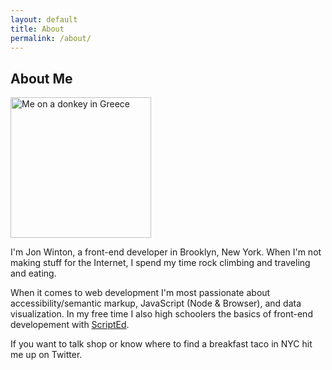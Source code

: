 ```yaml
---
layout: default
title: About
permalink: /about/
---
```


<div class="section">
    <div class="section-wrap">
        <div class="userContent">
            <h2 class="hdg hdg_2">About Me</h2>
            <img class="left" src="{{ "/assets/images/global/donkey.jpg" | prepend: site.baseurl }}" alt="Me on a donkey in Greece" width="225">
            <p>I'm Jon Winton, a front-end developer in Brooklyn, New York. When I'm not making stuff for the Internet, I spend my time rock climbing and traveling and eating.</p>
            <p>When it comes to web development I'm most passionate about accessibility/semantic markup, JavaScript (Node &amp; Browser), and data visualization. In my free time I also high schoolers the basics of front-end developement with <a href="//scripted.org" target="_blank">ScriptEd</a>.</p>
            <p>If you want to talk shop or know where to find a breakfast taco in NYC hit me up on Twitter.</p>
        </div>
    </div>
</div>


